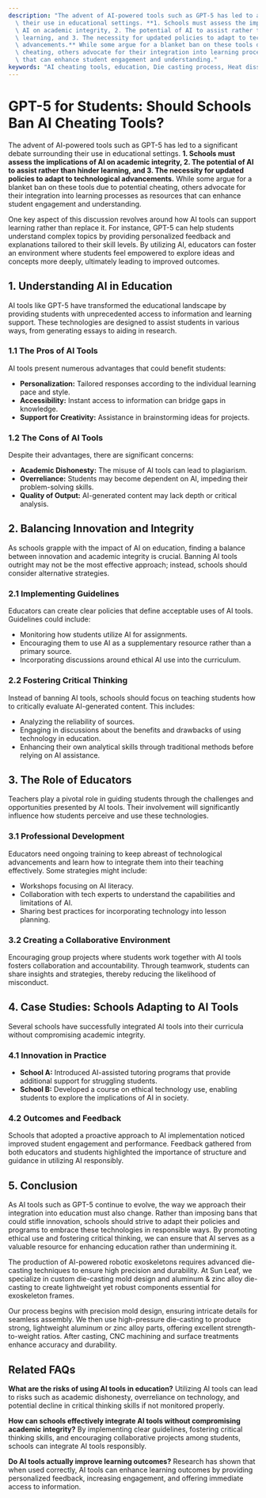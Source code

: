 ```yaml
---
description: "The advent of AI-powered tools such as GPT-5 has led to a significant debate surrounding\
  \ their use in educational settings. **1. Schools must assess the implications of\
  \ AI on academic integrity, 2. The potential of AI to assist rather than hinder\
  \ learning, and 3. The necessity for updated policies to adapt to technological\
  \ advancements.** While some argue for a blanket ban on these tools due to potential\
  \ cheating, others advocate for their integration into learning processes as resources\
  \ that can enhance student engagement and understanding."
keywords: "AI cheating tools, education, Die casting process, Heat dissipation performance"
---
```

# GPT-5 for Students: Should Schools Ban AI Cheating Tools?

The advent of AI-powered tools such as GPT-5 has led to a significant debate surrounding their use in educational settings. **1. Schools must assess the implications of AI on academic integrity, 2. The potential of AI to assist rather than hinder learning, and 3. The necessity for updated policies to adapt to technological advancements.** While some argue for a blanket ban on these tools due to potential cheating, others advocate for their integration into learning processes as resources that can enhance student engagement and understanding.

One key aspect of this discussion revolves around how AI tools can support learning rather than replace it. For instance, GPT-5 can help students understand complex topics by providing personalized feedback and explanations tailored to their skill levels. By utilizing AI, educators can foster an environment where students feel empowered to explore ideas and concepts more deeply, ultimately leading to improved outcomes. 

## **1. Understanding AI in Education**

AI tools like GPT-5 have transformed the educational landscape by providing students with unprecedented access to information and learning support. These technologies are designed to assist students in various ways, from generating essays to aiding in research.

### **1.1 The Pros of AI Tools**

AI tools present numerous advantages that could benefit students:

- **Personalization:** Tailored responses according to the individual learning pace and style.
- **Accessibility:** Instant access to information can bridge gaps in knowledge.
- **Support for Creativity:** Assistance in brainstorming ideas for projects.

### **1.2 The Cons of AI Tools**

Despite their advantages, there are significant concerns:

- **Academic Dishonesty:** The misuse of AI tools can lead to plagiarism.
- **Overreliance:** Students may become dependent on AI, impeding their problem-solving skills.
- **Quality of Output:** AI-generated content may lack depth or critical analysis.

## **2. Balancing Innovation and Integrity**

As schools grapple with the impact of AI on education, finding a balance between innovation and academic integrity is crucial. Banning AI tools outright may not be the most effective approach; instead, schools should consider alternative strategies.

### **2.1 Implementing Guidelines**

Educators can create clear policies that define acceptable uses of AI tools. Guidelines could include:

- Monitoring how students utilize AI for assignments.
- Encouraging them to use AI as a supplementary resource rather than a primary source.
- Incorporating discussions around ethical AI use into the curriculum.

### **2.2 Fostering Critical Thinking**

Instead of banning AI tools, schools should focus on teaching students how to critically evaluate AI-generated content. This includes:

- Analyzing the reliability of sources.
- Engaging in discussions about the benefits and drawbacks of using technology in education.
- Enhancing their own analytical skills through traditional methods before relying on AI assistance.

## **3. The Role of Educators**

Teachers play a pivotal role in guiding students through the challenges and opportunities presented by AI tools. Their involvement will significantly influence how students perceive and use these technologies.

### **3.1 Professional Development**

Educators need ongoing training to keep abreast of technological advancements and learn how to integrate them into their teaching effectively. Some strategies might include:

- Workshops focusing on AI literacy.
- Collaboration with tech experts to understand the capabilities and limitations of AI.
- Sharing best practices for incorporating technology into lesson planning.

### **3.2 Creating a Collaborative Environment**

Encouraging group projects where students work together with AI tools fosters collaboration and accountability. Through teamwork, students can share insights and strategies, thereby reducing the likelihood of misconduct. 

## **4. Case Studies: Schools Adapting to AI Tools**

Several schools have successfully integrated AI tools into their curricula without compromising academic integrity. 

### **4.1 Innovation in Practice**

- **School A:** Introduced AI-assisted tutoring programs that provide additional support for struggling students.
- **School B:** Developed a course on ethical technology use, enabling students to explore the implications of AI in society.

### **4.2 Outcomes and Feedback**

Schools that adopted a proactive approach to AI implementation noticed improved student engagement and performance. Feedback gathered from both educators and students highlighted the importance of structure and guidance in utilizing AI responsibly.

## **5. Conclusion**

As AI tools such as GPT-5 continue to evolve, the way we approach their integration into education must also change. Rather than imposing bans that could stifle innovation, schools should strive to adapt their policies and programs to embrace these technologies in responsible ways. By promoting ethical use and fostering critical thinking, we can ensure that AI serves as a valuable resource for enhancing education rather than undermining it.

The production of AI-powered robotic exoskeletons requires advanced die-casting techniques to ensure high precision and durability. At Sun Leaf, we specialize in custom die-casting mold design and aluminum & zinc alloy die-casting to create lightweight yet robust components essential for exoskeleton frames.

Our process begins with precision mold design, ensuring intricate details for seamless assembly. We then use high-pressure die-casting to produce strong, lightweight aluminum or zinc alloy parts, offering excellent strength-to-weight ratios. After casting, CNC machining and surface treatments enhance accuracy and durability.

## Related FAQs

**What are the risks of using AI tools in education?** Utilizing AI tools can lead to risks such as academic dishonesty, overreliance on technology, and potential decline in critical thinking skills if not monitored properly.

**How can schools effectively integrate AI tools without compromising academic integrity?** By implementing clear guidelines, fostering critical thinking skills, and encouraging collaborative projects among students, schools can integrate AI tools responsibly.

**Do AI tools actually improve learning outcomes?** Research has shown that when used correctly, AI tools can enhance learning outcomes by providing personalized feedback, increasing engagement, and offering immediate access to information.
